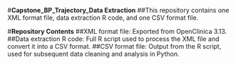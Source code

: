 #**Capstone_BP_Trajectory_Data Extraction**
##This repository contains one XML format file, data extraction R code, and one CSV format file.

#**Repository Contents**
##XML format file: Exported from OpenClinica 3.13.
##Data extraction R code: Full R script used to process the XML file and convert it into a CSV format.
##CSV format file: Output from the R script, used for subsequent data cleaning and analysis in Python.
